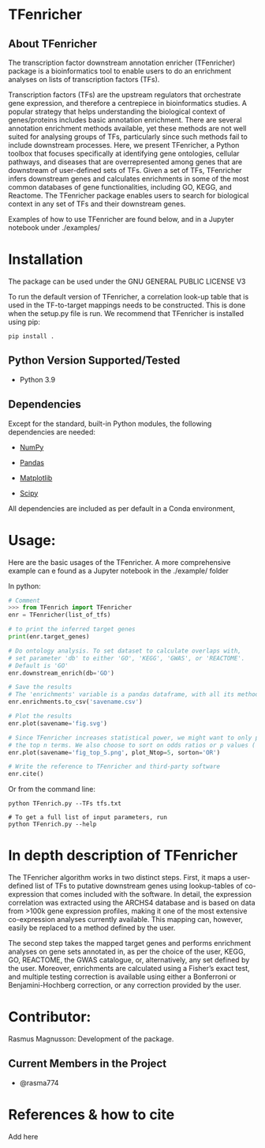 TFenricher
================

About TFenricher
-------------
The transcription factor downstream annotation enricher (TFenricher) package is a bioinformatics tool to enable users to do an enrichment analyses on lists of transcription factors (TFs). 

Transcription factors (TFs) are the upstream regulators that orchestrate gene expression, and therefore a centrepiece in bioinformatics studies. A popular strategy that helps understanding the biological context of genes/proteins includes basic annotation enrichment. There are several annotation enrichment methods available, yet these methods are not well suited for analysing groups of TFs, particularly since such methods fail to include downstream processes. Here, we present TFenricher, a Python toolbox that focuses specifically at identifying gene ontologies, cellular pathways, and diseases that are overrepresented among genes that are downstream of user-defined sets of TFs. Given a set of TFs, TFenricher infers downstream genes and calculates enrichments in some of the most common databases of gene functionalities, including GO, KEGG, and Reactome. The TFenricher package enables users to search for biological context in any set of TFs and their downstream genes.

Examples of how to use TFenricher are found below, and in a Jupyter notebook under ./examples/

Installation
============
The package can be used under the GNU GENERAL PUBLIC LICENSE V3

To run the default version of TFenricher, a correlation look-up table that is used in the TF-to-target mappings needs to be constructed. This is done when the setup.py file is run. We recommend that TFenricher is installed using pip:

```consol
pip install .
```

Python Version Supported/Tested
-------------------------------
- Python 3.9

Dependencies
------------
Except for the standard, built-in Python modules, the following dependencies are needed:

- [NumPy](https://www.numpy.org/)

- [Pandas](https://pandas.pydata.org/)

- [Matplotlib](https://matplotlib.org/)

- [Scipy](https://www.scipy.org/)

All dependencies are included as per default in a Conda environment, 

Usage:
======
Here are the basic usages of the TFenricher. A more comprehensive example can e found as a Jupyter notebook in the ./example/ folder

In python:
```python
# Comment
>>> from TFenrich import TFenricher
enr = TFenricher(list_of_tfs)

# to print the inferred target genes
print(enr.target_genes)

# Do ontology analysis. To set dataset to calculate overlaps with, 
# set parameter 'db' to either 'GO', 'KEGG', 'GWAS', or 'REACTOME'. 
# Default is 'GO'
enr.downstream_enrich(db='GO')

# Save the results 
# The 'enrichments' variable is a pandas dataframe, with all its methods
enr.enrichments.to_csv('savename.csv')

# Plot the results
enr.plot(savename='fig.svg')

# Since TFenricher increases statistical power, we might want to only plot 
# the top n terms. We also choose to sort on odds ratios or p values ('OR' or 'p')
enr.plot(savename='fig_top_5.png', plot_Ntop=5, sorton='OR')

# Write the reference to TFenricher and third-party software
enr.cite()

```
Or from the command line:
```console
python TFenrich.py --TFs tfs.txt

# To get a full list of input parameters, run
python TFenrich.py --help 
```



In depth description of TFenricher
===============================
The TFenricher algorithm works in two distinct steps. First, it maps a user-defined list of TFs to putative downstream genes using lookup-tables of co-expression that comes included with the software. In detail, the expression correlation was extracted using the ARCHS4 database and is based on data from >100k gene expression profiles, making it one of the most extensive co-expression analyses currently available. This mapping can, however, easily be replaced to a method defined by the user.

The second step takes the mapped target genes and performs enrichment analyses on gene sets annotated in, as per the choice of the user, KEGG, GO, REACTOME, the GWAS catalogue, or, alternatively, any set defined by the user. Moreover, enrichments are calculated using a Fisher’s exact test, and multiple testing correction is available using either a Bonferroni or Benjamini-Hochberg correction, or any correction provided by the user.


Contributor:
=============

Rasmus Magnusson: Development of the package.

Current Members in the Project
------------------------------
- @rasma774

References & how to cite
======================
Add here

